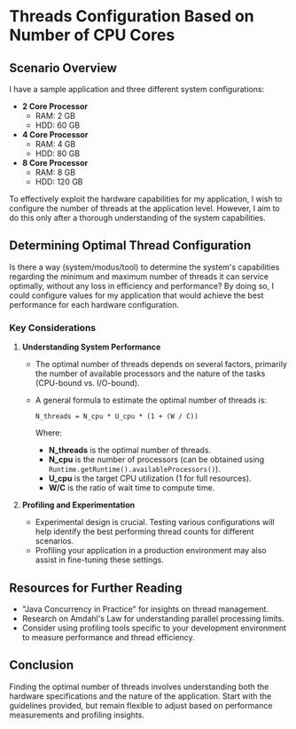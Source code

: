 # Threads Configuration Based on Number of CPU Cores

## Scenario Overview

I have a sample application and three different system configurations:

- **2 Core Processor**
  - RAM: 2 GB
  - HDD: 60 GB
- **4 Core Processor**
  - RAM: 4 GB
  - HDD: 80 GB
- **8 Core Processor**
  - RAM: 8 GB
  - HDD: 120 GB

To effectively exploit the hardware capabilities for my application, I wish to configure the number of threads at the application level. However, I aim to do this only after a thorough understanding of the system capabilities.

## Determining Optimal Thread Configuration

Is there a way (system/modus/tool) to determine the system's capabilities regarding the minimum and maximum number of threads it can service optimally, without any loss in efficiency and performance? By doing so, I could configure values for my application that would achieve the best performance for each hardware configuration.

### Key Considerations

1. **Understanding System Performance**
   - The optimal number of threads depends on several factors, primarily the number of available processors and the nature of the tasks (CPU-bound vs. I/O-bound).
   - A general formula to estimate the optimal number of threads is:

     ```
     N_threads = N_cpu * U_cpu * (1 + (W / C))
     ```

     Where:
     - **N_threads** is the optimal number of threads.
     - **N_cpu** is the number of processors (can be obtained using `Runtime.getRuntime().availableProcessors()`).
     - **U_cpu** is the target CPU utilization (1 for full resources).
     - **W/C** is the ratio of wait time to compute time.

2. **Profiling and Experimentation**
   - Experimental design is crucial. Testing various configurations will help identify the best performing thread counts for different scenarios.
   - Profiling your application in a production environment may also assist in fine-tuning these settings.

## Resources for Further Reading

- "Java Concurrency in Practice" for insights on thread management.
- Research on Amdahl's Law for understanding parallel processing limits.
- Consider using profiling tools specific to your development environment to measure performance and thread efficiency.

## Conclusion

Finding the optimal number of threads involves understanding both the hardware specifications and the nature of the application. Start with the guidelines provided, but remain flexible to adjust based on performance measurements and profiling insights.